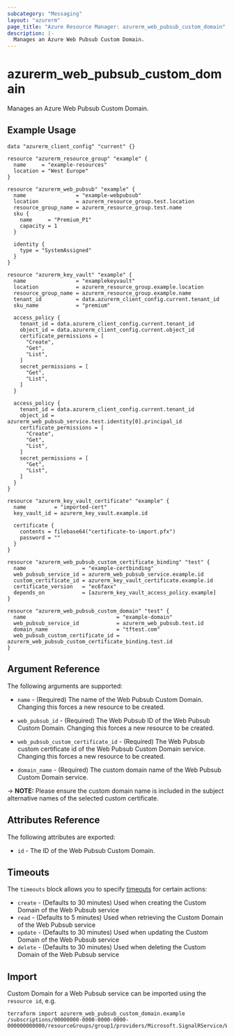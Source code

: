 ```yaml
---
subcategory: "Messaging"
layout: "azurerm"
page_title: "Azure Resource Manager: azurerm_web_pubsub_custom_domain"
description: |-
  Manages an Azure Web Pubsub Custom Domain.
---
```


# azurerm_web_pubsub_custom_domain

Manages an Azure Web Pubsub Custom Domain.

## Example Usage

```hcl
data "azurerm_client_config" "current" {}

resource "azurerm_resource_group" "example" {
  name     = "example-resources"
  location = "West Europe"
}

resource "azurerm_web_pubsub" "example" {
  name                = "example-webpubsub"
  location            = azurerm_resource_group.test.location
  resource_group_name = azurerm_resource_group.test.name
  sku {
    name     = "Premium_P1"
    capacity = 1
  }
  
  identity {
    type = "SystemAssigned"
  }
}

resource "azurerm_key_vault" "example" {
  name                = "examplekeyvault"
  location            = azurerm_resource_group.example.location
  resource_group_name = azurerm_resource_group.example.name
  tenant_id           = data.azurerm_client_config.current.tenant_id
  sku_name            = "premium"
  
  access_policy {
    tenant_id = data.azurerm_client_config.current.tenant_id
    object_id = data.azurerm_client_config.current.object_id
    certificate_permissions = [
      "Create",
      "Get",
      "List",
    ]
    secret_permissions = [
      "Get",
      "List",
    ]
  }
  
  access_policy {
    tenant_id = data.azurerm_client_config.current.tenant_id
    object_id = azurerm_web_pubsub_service.test.identity[0].principal_id
    certificate_permissions = [
      "Create",
      "Get",
      "List",
    ]
    secret_permissions = [
      "Get",
      "List",
    ]
  }
}

resource "azurerm_key_vault_certificate" "example" {
  name         = "imported-cert"
  key_vault_id = azurerm_key_vault.example.id
  
  certificate {
    contents = filebase64("certificate-to-import.pfx")
    password = ""
  }
}

resource "azurerm_web_pubsub_custom_certificate_binding" "test" {
  name                  = "example-certbinding"
  web_pubsub_service_id = azurerm_web_pubsub_service.example.id
  custom_certificate_id = azurerm_key_vault_certificate.example.id
  certificate_version   = "ec6faxx"
  depends_on            = [azurerm_key_vault_access_policy.example]
}

resource "azurerm_web_pubsub_custom_domain" "test" {
  name                             = "example-domain"
  web_pubsub_service_id            = azurerm_web_pubsub.test.id
  domain_name                      = "tftest.com"
  web_pubsub_custom_certificate_id = azurerm_web_pubsub_custom_certificate_binding.test.id
}
```
## Argument Reference

The following arguments are supported:

* `name` - (Required) The name of the Web Pubsub Custom Domain. Changing this forces a new resource to be created.

* `web_pubsub_id` - (Required) The Web Pubsub ID of the Web Pubsub Custom Domain. Changing this forces a new resource to be created.

* `web_pubsub_custom_certificate_id` - (Required) The Web Pubsub custom certificate id of the Web Pubsub Custom Domain service. Changing this forces a new resource to be created.

* `domain_name` - (Required) The custom domain name of the Web Pubsub Custom Domain service.

-> **NOTE:** Please ensure the custom domain name is included in the subject alternative names of the selected custom certificate. 

## Attributes Reference

The following attributes are exported:

* `id` - The ID of the Web Pubsub Custom Domain.

## Timeouts

The `timeouts` block allows you to specify [timeouts](https://www.terraform.io/language/resources/syntax#operation-timeouts) for certain actions:

* `create` - (Defaults to 30 minutes) Used when creating the Custom Domain of the Web Pubsub service
* `read` - (Defaults to 5 minutes) Used when retrieving the Custom Domain of the Web Pubsub service
* `update` - (Defaults to 30 minutes) Used when updating the Custom Domain of the Web Pubsub service
* `delete` - (Defaults to 30 minutes) Used when deleting the Custom Domain of the Web Pubsub service

## Import

Custom Domain for a Web Pubsub service can be imported using the `resource id`, e.g.

```shell
terraform import azurerm_web_pubsub_custom_domain.example /subscriptions/00000000-0000-0000-0000-000000000000/resourceGroups/group1/providers/Microsoft.SignalRService/WebPubSub/webpubsub1/customDomains/customDomain1
```
